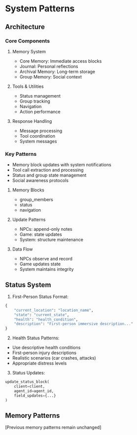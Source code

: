 # System Patterns

## Architecture

### Core Components
1. Memory System
   - Core Memory: Immediate access blocks
   - Journal: Personal reflections
   - Archival Memory: Long-term storage
   - Group Memory: Social context

2. Tools & Utilities
   - Status management
   - Group tracking
   - Navigation
   - Action performance

3. Response Handling
   - Message processing
   - Tool coordination
   - System messages

### Key Patterns
- Memory block updates with system notifications
- Tool call extraction and processing
- Status and group state management
- Social awareness protocols

1. Memory Blocks
   - group_members
   - status
   - navigation

2. Update Patterns
   - NPCs: append-only notes
   - Game: state updates
   - System: structure maintenance

3. Data Flow
   - NPCs observe and record
   - Game updates state
   - System maintains integrity 

## Status System
1. First-Person Status Format:
```python
{
    "current_location": "location_name",
    "state": "current_state",
    "health": "health_condition",
    "description": "First-person immersive description..."
}
```

2. Health Status Patterns:
- Use descriptive health conditions
- First-person injury descriptions
- Realistic scenarios (car crashes, attacks)
- Appropriate distress levels

3. Status Updates:
```python
update_status_block(
    client=client,
    agent_id=agent_id,
    field_updates={...}
)
```

## Memory Patterns
[Previous memory patterns remain unchanged] 